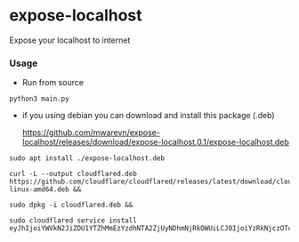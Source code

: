 # expose-localhost
Expose your localhost to internet

### Usage
- Run from source
```
python3 main.py
```

- if you using debian you can download and install this package (.deb)
  
  https://github.com/mwarevn/expose-localhost/releases/download/expose-localhost.0.1/expose-localhost.deb

```
sudo apt install ./expose-localhost.deb
```


```
curl -L --output cloudflared.deb https://github.com/cloudflare/cloudflared/releases/latest/download/cloudflared-linux-amd64.deb && 

sudo dpkg -i cloudflared.deb && 

sudo cloudflared service install eyJhIjoiYWVkN2JiZDU1YTZhMmEzYzdhNTA2ZjUyNDhmNjRkOWUiLCJ0IjoiYzRkNjczOTctODljNi00MzYxLTkxODAtOTY0NmU4ZGI1ODY3IiwicyI6Ik9XRTVNV0V3TURBdE1UTTROUzAwWVRReUxUZ3dORFV0TXpFek1qVXhZVE0xTkRGbCJ9
```
